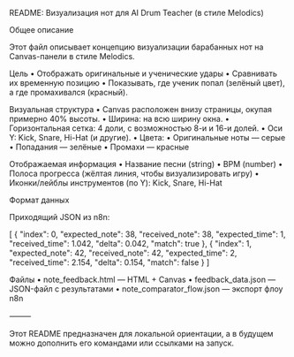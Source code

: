 README: Визуализация нот для AI Drum Teacher (в стиле Melodics)

Общее описание

Этот файл описывает концепцию визуализации барабанных нот на Canvas-панели в стиле Melodics.

Цель
	•	Отображать оригинальные и ученические удары
	•	Сравнивать их временную позицию
	•	Показывать, где ученик попал (зелёный цвет), а где промахивался (красный).

Визуальная структура
	•	Canvas расположен внизу страницы, окупая примерно 40% высоты.
	•	Ширина: на всю ширину окна.
	•	Горизонтальная сетка: 4 доли, с возможностью 8-и и 16-и долей.
	•	Оси Y: Kick, Snare, Hi-Hat (и другие).
	•	Цвета:
	•	Оригинальные ноты — серые
	•	Попадания — зелёные
	•	Промахи — красные

Отображаемая информация
	•	Название песни (string)
	•	BPM (number)
	•	Полоса прогресса (жёлтая линия, чтобы визуализировать игру)
	•	Иконки/лейблы инструментов (по Y): Kick, Snare, Hi-Hat

Формат данных

Приходящий JSON из n8n:

[
  {
    "index": 0,
    "expected_note": 38,
    "received_note": 38,
    "expected_time": 1,
    "received_time": 1.042,
    "delta": 0.042,
    "match": true
  },
  {
    "index": 1,
    "expected_note": 42,
    "received_note": 42,
    "expected_time": 2,
    "received_time": 2.154,
    "delta": 0.154,
    "match": false
  }
]

Файлы
	•	note_feedback.html — HTML + Canvas
	•	feedback_data.json — JSON-файл с результатами
	•	note_comparator_flow.json — экспорт флоу n8n

⸻

Этот README предназначен для локальной ориентации, а в будущем можно дополнить его командами или ссылками на запуск.